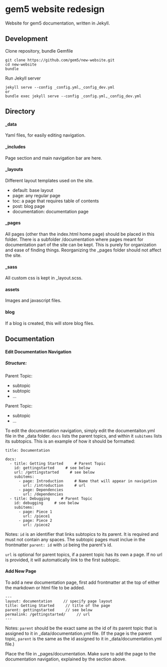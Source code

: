 # gem5 website redesign
Website for gem5 documentation, written in Jekyll.

## Development
Clone repository, bundle Gemfile
```
git clone https://github.com/gem5/new-website.git
cd new-website
bundle
```
Run Jekyll server
```
jekyll serve --config _config.yml,_config_dev.yml
or
bundle exec jekyll serve --config _config.yml,_config_dev.yml
```
## Directory
#### _data
Yaml files, for easily editing navigation.

#### _includes
Page <head> section and main navigation bar are here.

#### _layouts
Different layout templates used on the site.
* default: base layout
* page: any regular page
* toc: a page that requires table of contents
* post: blog page
* documentation: documentation page

#### _pages
All pages (other than the index.html home page) should be placed in this folder. There is a subfolder /documentation where pages meant for documentation part of the site can be kept. This is purely for organization and ease of finding things. Reorganizing the _pages folder should not affect the site.

#### _sass
All custom css is kept in _layout.scss.

#### assets
Images and javascript files.

#### blog
If a blog is created, this will store blog files.

## Documentation
#### Edit Documentation Navigation
##### Structure:
Parent Topic:
- subtopic
- subtopic
- ...

Parent Topic:
- subtopic
- ...

To edit the documentation navigation, simply edit the documentaiton.yml file in the _data folder. `docs` lists the parent topics, and within it `subitems` lists its subtopics. This is an example of how it should be formatted:
```
title: Documentation

docs:
  - title: Getting Started     # Parent Topic
    id: gettingstarted     # see below
    url: /gettingstarted     # see below
    subitems:
      - page: Introduction     # Name that will appear in navigation
        url: /introduction     # url
      - page: Dependencies
        url: /dependencies
  - title: Debugging     # Parent Topic
    id: debugging     # see below
    subitems:
      - page: Piece 1
        url: /piece1
      - page: Piece 2
        url: /piece2

```
Notes:
`id` is an identifier that links subtopics to its parent. It is required and must not contain any spaces. The subtopic pages must inclue in the frontmatter `parent: id` with `id` being the parent's id.

`url` is optional for parent topics, if a parent topic has its own a page. If no url is provided, it will automatically link to the first subtopic.

#### Add New Page
To add a new documentation page, first add frontmatter at the top of either the markdown or html file to be added.
```
---
layout: documentation     // specify page layout
title: Getting Started     // title of the page
parent: gettingstarted     // see below
permalink: /gettingstarted/     // url
---
```
Notes:
`parent` should be the exact same as the id of its parent topic that is assigned to it in _data/documentation.yml file. (If the page is the parent topic, `parent` is the same as the id assigned to it in _data/documentation.yml file.)

Place the file in _pages/documentation. Make sure to add the page to the documentation navigation, explained by the section above.
